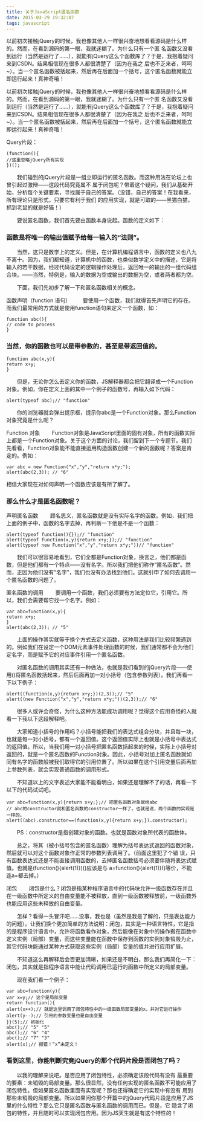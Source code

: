 ```yaml
---
title: 关于JavaScript匿名函数
date: 2015-03-29 19:32:07
tags: javascript
---
```


以前初次接触jQuery的时候，我也像其他人一样很兴奋地想看看源码是什么样的。然而，在看到源码的第一眼，我就迷糊了。为什么只有一个匿 名函数又没看到运行（当然是运行了……），就能有jQuery这么个函数库了？于是，我抱着疑问来到CSDN。结果相信现在很多人都很清楚了（因为在我之 后也不乏来者，呵呵~）。当一个匿名函数被括起来，然后再在后面加一个括号，这个匿名函数就能立即运行起来！真神奇哦！

<!-- more -->

以前初次接触jQuery的时候，我也像其他人一样很兴奋地想看看源码是什么样的。然而，在看到源码的第一眼，我就迷糊了。为什么只有一个匿 名函数又没看到运行（当然是运行了……），就能有jQuery这么个函数库了？于是，我抱着疑问来到CSDN。结果相信现在很多人都很清楚了（因为在我之 后也不乏来者，呵呵~）。当一个匿名函数被括起来，然后再在后面加一个括号，这个匿名函数就能立即运行起来！真神奇哦！

Query片段：

```
(function(){ 
//这里忽略jQuery所有实现 
})();
```

　　我们碰到的jQuery片段是一组立即运行的匿名函数。而这种用法在论坛上也曾引起过激辩——这段代码究竟属不 属于闭包呢？带着这个疑问，我们从基础开始，分析每个关键要素，寻找属于自己的答案。（没错，自己的答案！在我看来，所有理论只是形式，只要它有利于我们 的应用实现，就是可取的——黑猫白猫，抓到老鼠的就是好猫！）

　　要说匿名函数，我们首先要由函数本身说起。函数的定义如下：

### 函数是将唯一的输出值赋予给每一输入的“法则”。

　　当然，这只是数学上的定义。但是，在计算机编程语言中，函数的定义也八九不离十。因为，我们都知道，计算机中的函数，也类似数学定义中的描述，它是将输入的若干数据，经过代码设定的逻辑操作处理后，返回唯一的输出的一组代码组合块。——当然，特例是，输入的数据为空或输出的数据为空，或者两者都为空。

　　下面，我们先初步了解一下和匿名函数相关的概念。

函数声明（function 语句） 　　要使用一个函数，我们就得首先声明它的存在。而我们最常用的方式就是使用function语句来定义一个函数，如：

```
function abc(){ 
// code to process 
}
```



### 当然，你的函数也可以是带参数的，甚至是带返回值的。

```
function abc(x,y){ 
return x+y; 
}
```

　　但是，无论你怎么去定义你的函数，JS解释器都会把它翻译成一个Function对象。例如，你在定义上面的其中一个例子的函数号，再输入如下代码：

```
alert(typeof abc);// "function"
```



　　你的浏览器就会弹出提示框，提示你abc是一个Function对象。那么Function对象究竟是什么呢？

Function 对象 　　Function对象是JavaScript里面的固有对象，所有的函数实际上都是一个Function对象。关于这个方面的讨论，我们留到下一个专题节。我们先看看，Function对象能不能直接运用构造函数创建一个新的函数呢？答案是肯定的。例如：

```
var abc = new Function("x","y","return x*y;"); 
alert(abc(2,3)); // "6"
```



相信大家现在对如何声明一个函数应该是有所了解了。

### 那么什么才是匿名函数呢？

声明匿名函数 　　顾名思义，匿名函数就是没有实际名字的函数。例如，我们把上面的例子中，函数的名字去掉，再判断一下他是不是一个函数：

```
alert(typeof function(){});// "function" 
alert(typeof function(x,y){return x+y;});// "function" 
alert(typeof new Function("x","y","return x*y;"))// "function"
```



　　我们可以很容易地看到，它们全都是Function对象，换言之，他们都是函数，但是他们都有一个特点——没有名字。所以我们把他们称作“匿名函数”。然而，正因为他们没有“名字”，我们也没有办法找到他们。这就引申了如何去调用一个匿名函数的问题了。

匿名函数的调用 　　要调用一个函数，我们必须要有方法定位它，引用它。所以，我们会需要帮它找一个名字。例如：

```
var abc=function(x,y){ 
return x+y; 
} 
alert(abc(2,3)); // "5"
```



　　上面的操作其实就等于换个方式去定义函数，这种用法是我们比较频繁遇到的。例如我们在设定一个DOM元素事件处理函数的时候，我们通常都不会为他们定名字，而是赋予它的对应事件引用一个匿名函数。

　　对匿名函数的调用其实还有一种做法，也就是我们看到的jQuery片段——使用()将匿名函数括起来，然后后面再加一对小括号（包含参数列表）。我们再看一下以下例子：

```
alert((function(x,y){return x+y;})(2,3));// "5" 
alert((new Function("x","y","return x*y;"))(2,3));// "6"
```



　　很多人或许会奇怪，为什么这种方法能成功调用呢？觉得这个应用奇怪的人就看一下我以下这段解释吧。

　　大家知道小括号的作用吗？小括号能把我们的表达式组合分块，并且每一块，也就是每一对小括号，都有一个返回值。这个返回值实际上也就是小括号中表达式的返回值。所以，当我们用一对小括号把匿名函数括起来的时候，实际上小括号对返回的，就是一个匿名函数的Function对象。因此，小括号对加上匿名函数就如同有名字的函数般被我们取得它的引用位置了。所以如果在这个引用变量后面再加上参数列表，就会实现普通函数的调用形式。

　　不知道以上的文字表述大家能不能看明白，如果还是理解不了的话，再看一下以下的代码试试吧。

```
var abc=function(x,y){return x+y;};// 把匿名函数对象赋给abc 
// abc的constructor就和匿名函数的constructor一样了。也就是说，两个函数的实现是一样的。 
alert((abc).constructor==(function(x,y){return x+y;}).constructor);
```



　　PS：constructor是指创建对象的函数。也就是函数对象所代表的函数体。

　　总之，将其（被小括号包含的匿名函数）理解为括号表达式返回的函数对象，然后就可以对这个函数对象作正常的参数列表调用了。（前面这里犯了个错 误，只有函数表达式还是不能直接调用函数的，去掉匿名函数括号必须要伴随将表达式赋值。也就是(function(){alert(1)})()应该是与 a=function(){alert(1)}()等价，不能连a=都去掉。）

闭包 　　闭包是什么？闭包是指某种程序语言中的代码块允许一级函数存在并且在一级函数中所定义的自由变量能不被释放，直到一级函数被释放前，一级函数外也能应用这些未释放的自由变量。

　　怎样？看得一头冒汗吧……没事，我也是（虽然是我是了解的，只是表达能力的问题）。让我们换个更加简单的方法说明：闭包，其实是一种语言特性，它是指的是程序设计语言中，允许将函数看作对象，然后能像在对象中的操作搬在函数中定义实例（局部）变量，而这些变量能在函数中保存到函数的实例对象销毁为止，其它代码块能通过某种方式获取这些实例（局部）变量的值并进行应用扩展。

　　不知道这么再解释后会否更加清晰，如果还是不明白，那么我们再简化一下：闭包，其实就是指程序语言中能让代码调用已运行的函数中所定义的局部变量。

　　现在我们看一个例子：

```
var abc=function(y){ 
var x=y;// 这个是局部变量 
return function(){ 
alert(x++);// 就是这里调用了闭包特性中的一级函数局部变量的x，并对它进行操作 
alert(y--);// 引用的参数变量也是自由变量 
}}(5);// 初始化 
abc();// "5" "5" 
abc();// "6" "4" 
abc();// "7" "3" 
alert(x);// 报错！“x”未定义！
```



### 看到这里，你能判断究竟jQuery的那个代码片段是否闭包了吗？

　　以我的理解来说吧。是否应用了闭包特性，必须确定该段代码有没有 最重要的要素：未销毁的局部变量。那么很显然，没有任何实现的匿名函数不可能应用了闭包特性。但如果匿名函数里面有实现呢？那也还得确定它的实现中有没有 用到那些未销毁的局部变量。所以如果问你那个开篇中的jQuery代码片段是应用了JS里的什么特性？那么它只是匿名函数与匿名函数的调用而已。但是，它 隐含了闭包的特性，并且随时可以实现闭包应用。因为JS天生就是有这个特性的！